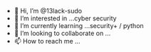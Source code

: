 - 👋 Hi, I’m @13lack-sudo
- 👀 I’m interested in ...cyber security
- 🌱 I’m currently learning ...security+ / python
- 💞️ I’m looking to collaborate on ...
- 📫 How to reach me ...

<!---
13lack-sudo/13lack-sudo is a ✨ special ✨ repository because its `README.md` (this file) appears on your GitHub profile.
You can click the Preview link to take a look at your changes.
--->
